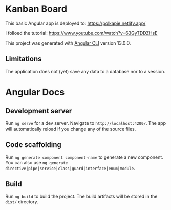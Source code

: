 # Kanban Board

This basic Angular app is deployed to: https://polkapie.netlify.app/

I folloed the tutorial: https://www.youtube.com/watch?v=63GyTDDZHsE

This project was generated with [Angular CLI](https://github.com/angular/angular-cli) version 13.0.0.

## Limitations

The application does not (yet) save any data to a database nor to a session.

# Angular Docs

## Development server

Run `ng serve` for a dev server. Navigate to `http://localhost:4200/`. The app will automatically reload if you change any of the source files.

## Code scaffolding

Run `ng generate component component-name` to generate a new component. You can also use `ng generate directive|pipe|service|class|guard|interface|enum|module`.

## Build

Run `ng build` to build the project. The build artifacts will be stored in the `dist/` directory.
